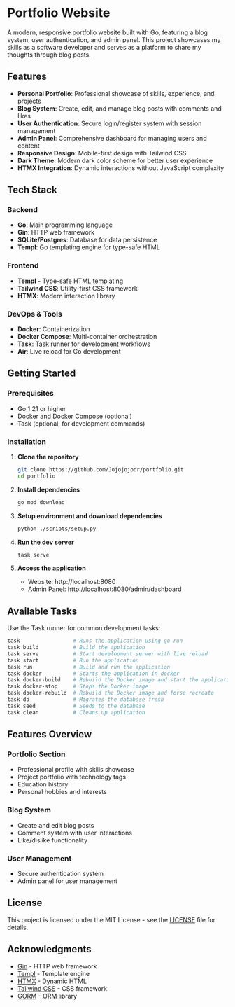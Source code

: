 # Portfolio Website

A modern, responsive portfolio website built with Go, featuring a blog system, user authentication, and admin panel. This project showcases my skills as a software developer and serves as a platform to share my thoughts through blog posts.

## Features

- **Personal Portfolio**: Professional showcase of skills, experience, and projects
- **Blog System**: Create, edit, and manage blog posts with comments and likes
- **User Authentication**: Secure login/register system with session management
- **Admin Panel**: Comprehensive dashboard for managing users and content
- **Responsive Design**: Mobile-first design with Tailwind CSS
- **Dark Theme**: Modern dark color scheme for better user experience
- **HTMX Integration**: Dynamic interactions without JavaScript complexity

## Tech Stack

### Backend
- **Go**: Main programming language
- **Gin**: HTTP web framework
- **SQLite/Postgres**: Database for data persistence
- **Templ**: Go templating engine for type-safe HTML

### Frontend
- **Templ** - Type-safe HTML templating
- **Tailwind CSS**: Utility-first CSS framework
- **HTMX**: Modern interaction library

### DevOps & Tools
- **Docker**: Containerization
- **Docker Compose**: Multi-container orchestration
- **Task**: Task runner for development workflows
- **Air**: Live reload for Go development

## Getting Started

### Prerequisites

- Go 1.21 or higher
- Docker and Docker Compose (optional)
- Task (optional, for development commands)

### Installation

1. **Clone the repository**
   ```bash
   git clone https://github.com/Jojojojodr/portfolio.git
   cd portfolio
   ```

2. **Install dependencies**
   ```bash
   go mod download
   ```

3. **Setup environment and download dependencies**
   ```bash
   python ./scripts/setup.py
   ```

4. **Run the dev server**
    ```bash
    task serve
    ```

5. **Access the application**
   - Website: http://localhost:8080
   - Admin Panel: http://localhost:8080/admin/dashboard

## Available Tasks

Use the Task runner for common development tasks:

```bash
task                 # Runs the application using go run
task build           # Build the application
task serve           # Start development server with live reload
task start           # Run the application
task run             # Build and run the application
task docker          # Starts the application in docker
task docker-build    # Rebuild the Docker image and start the application
task docker-stop     # Stops the Docker image
task docker-rebuild  # Rebuild the Docker image and forse recreate
task db              # Migrates the database fresh
task seed            # Seeds to the database
task clean           # Cleans up application
```

## Features Overview

### Portfolio Section
- Professional profile with skills showcase
- Project portfolio with technology tags
- Education history
- Personal hobbies and interests

### Blog System
- Create and edit blog posts
- Comment system with user interactions
- Like/dislike functionality

### User Management
- Secure authentication system
- Admin panel for user management

## License

This project is licensed under the MIT License - see the [LICENSE](LICENSE) file for details.

## Acknowledgments

- [Gin](https://github.com/gin-gonic/gin) - HTTP web framework
- [Templ](https://templ.guide/) - Template engine
- [HTMX](https://htmx.org/) - Dynamic HTML
- [Tailwind CSS](https://tailwindcss.com/) - CSS framework
- [GORM](https://gorm.io/) - ORM library
